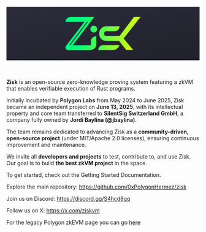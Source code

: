 ![Zisk logo](ZisK_top.png)
</div>
<br />

**Zisk** is an open-source zero-knowledge proving system featuring a zkVM that enables verifiable execution of Rust programs.  

Initially incubated by **Polygon Labs** from May 2024 to June 2025, Zisk became an independent project on **June 13, 2025**, with its intellectual property and core team transferred to **SilentSig Switzerland GmbH**, a company fully owned by **Jordi Baylina (@jbaylina)**.

The team remains dedicated to advancing Zisk as a **community-driven, open-source project** (under MIT/Apache 2.0 licenses), ensuring continuous improvement and maintenance.

We invite all **developers and projects** to test, contribute to, and use Zisk. Our goal is to build **the best zkVM project** in the space.

To get started, check out the Getting Started Documentation.

Explore the main repository: https://github.com/0xPolygonHermez/zisk

Join us on Discord: https://discord.gg/S4hcd8gq

Follow us on X: https://x.com/ziskvm

For the legacy Polygon zkEVM page you can go [here](README_legacy.md)
